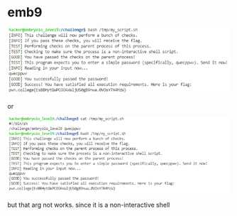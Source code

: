 # emb9

![](<../.gitbook/assets/image (154).png>)

or

![](<../.gitbook/assets/image (213) (1).png>)

but that arg not works. since it is a non-interactive shell
